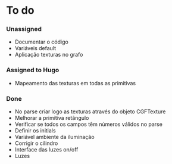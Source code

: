 # To do #
### Unassigned ###
* Documentar o código
* Variáveis default
* Aplicação texturas no grafo


### Assigned to Hugo ###
* Mapeamento das texturas em todas as primitivas

### Done ###
* No parse criar logo as texturas através do objeto CGFTexture
* Melhorar a primitiva retângulo
* Verificar se todos os campos têm números válidos no parse
* Definir os initials
* Variável ambiente da iluminação
* Corrigir o cilindro
* Interface das luzes on/off
* Luzes